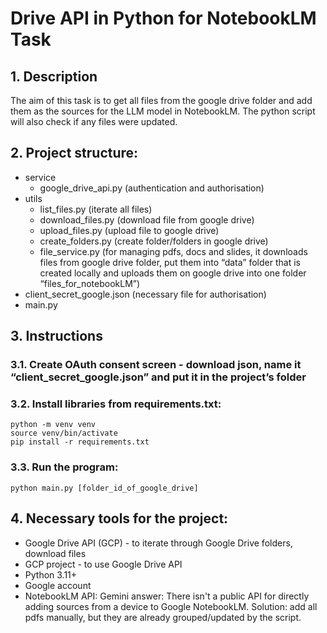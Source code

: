 # Drive API in Python for NotebookLM Task
## 1.	Description
The aim of this task is to get all files from the google drive folder and add them as the sources for the LLM model in NotebookLM. The python script will also check if any files were updated. 

## 2.	Project structure:
-	service
    -	google_drive_api.py (authentication and authorisation)
-	utils
    -	list_files.py (iterate all files)
    -	download_files.py (download file from google drive)
    -	upload_files.py (upload file to google drive)
    -	create_folders.py (create folder/folders in google drive)
    -	file_service.py (for managing pdfs, docs and slides, it downloads files from google drive folder, put them into “data” folder that is created locally and uploads them on google drive into one folder “files_for_notebookLM”)
-	client_secret_google.json (necessary file for authorisation)
-	main.py
## 3.	Instructions
### 3.1.	Create OAuth consent screen - download json, name it  “client_secret_google.json” and put it in the project’s folder
### 3.2.	Install libraries from requirements.txt:
```
python -m venv venv
source venv/bin/activate
pip install -r requirements.txt
```
### 3.3.	Run the program: 
```
python main.py [folder_id_of_google_drive]
```

## 4.	Necessary tools for the project:
-	Google Drive API (GCP) - to iterate through Google Drive folders, download files
-	GCP project - to use Google Drive API
-	Python 3.11+
-	Google account
-	NotebookLM API: Gemini answer: There isn't a public API for directly adding sources from a device to Google NotebookLM. Solution: add all pdfs manually, but they are already grouped/updated by the script.
